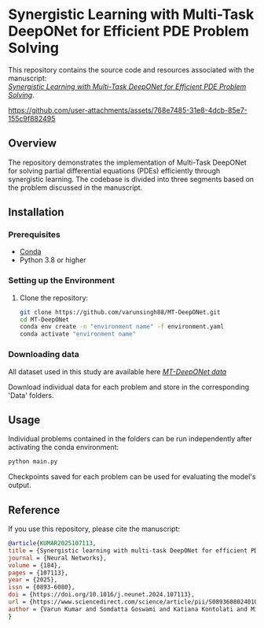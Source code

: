# Synergistic Learning with Multi-Task DeepONet for Efficient PDE Problem Solving  

This repository contains the source code and resources associated with the manuscript:  
[*Synergistic Learning with Multi-Task DeepONet for Efficient PDE Problem Solving*](https://arxiv.org/abs/2408.02198). 

https://github.com/user-attachments/assets/768e7485-31e8-4dcb-85e7-155c9f882495

## Overview  
The repository demonstrates the implementation of Multi-Task DeepONet for solving partial differential equations (PDEs) efficiently through synergistic learning. The codebase is divided into three segments based on the problem discussed in the manuscript.

## Installation  

### Prerequisites  
- [Conda](https://docs.conda.io/en/latest/)  
- Python 3.8 or higher  

### Setting up the Environment  
1. Clone the repository:  
   ```bash
   git clone https://github.com/varunsingh88/MT-DeepONet.git  
   cd MT-DeepONet
   conda env create -n "environment name" -f environment.yaml
   conda activate "environment name"
   ````

### Downloading data
All dataset used in this study are available here
[*MT-DeepONet data*](https://drive.google.com/drive/folders/1HxjdCUGmbpzzBDo01JRdsT2Uk3AmZOPr?usp=sharing)

Download individual data for each problem and store in the corresponding 'Data' folders.

## Usage
Individual problems contained in the folders can be run independently after activating the conda environment: 
````bash
python main.py
````
Checkpoints saved for each problem can be used for evaluating the model's output.

## Reference
If you use this repository, please cite the manuscript:
````bibtex
@article{KUMAR2025107113,
title = {Synergistic learning with multi-task DeepONet for efficient PDE problem solving},
journal = {Neural Networks},
volume = {184},
pages = {107113},
year = {2025},
issn = {0893-6080},
doi = {https://doi.org/10.1016/j.neunet.2024.107113},
url = {https://www.sciencedirect.com/science/article/pii/S0893608024010426},
author = {Varun Kumar and Somdatta Goswami and Katiana Kontolati and Michael D. Shields and George Em Karniadakis},
}
````  



